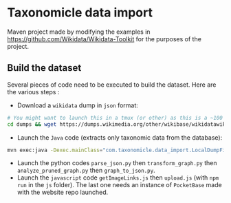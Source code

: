 # Taxonomicle data import

Maven project made by modifying the examples in https://github.com/Wikidata/Wikidata-Toolkit for the purposes of the project.

## Build the dataset

Several pieces of code need to be executed to build the dataset. Here are the various steps :

- Download a `wikidata` dump in `json` format:
```bash
# You might want to launch this in a tmux (or other) as this is a ~100 GB file
cd dumps && wget https://dumps.wikimedia.org/other/wikibase/wikidatawiki/latest-all.json.gz
```
- Launch the `Java` code (extracts only taxonomic data from the database):
```bash
mvn exec:java -Dexec.mainClass="com.taxonomicle.data_import.LocalDumpFileExample"
```
- Launch the python codes `parse_json.py` then `transform_graph.py` then `analyze_pruned_graph.py` then `graph_to_json.py`.
- Launch the `javascript` code `getImageLinks.js` then `upload.js` (with `npm run` in the `js` folder). The last one needs an instance of `PocketBase` made with the website repo launched.